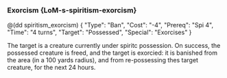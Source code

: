 ### Exorcism  {LoM-s-spiritism-exorcism}

@(dd spiritism_exorcism) { 
"Type": "Ban",
"Cost": "-4",
"Prereq": "Spi 4",
"Time": "4 turns",
"Target": "Possessed",
"Special": "Exorcises"
}

The target is a creature currently under spiritc possession. On success,
the possessed creature is freed, and the target is exorcied: it is
banished from the area (in a 100 yards radius), and from re-possessing
thes target creature, for the next 24 hours.

